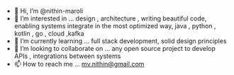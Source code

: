 - 👋 Hi, I’m @nithin-maroli
- 👀 I’m interested in ... design , architecture , writing beautiful code, enabling systems integrate in the most optimized way, java , python , kotlin , go , cloud ,kafka
- 🌱 I’m currently learning ... full stack development, solid design principles
- 💞️ I’m looking to collaborate on ... any open source project to develop APIs , integrations between systems
- 📫 How to reach me ... mv.nithin@gmail.com

<!---
nithin-maroli/nithin-maroli is a ✨ special ✨ repository because its `README.md` (this file) appears on your GitHub profile.
You can click the Preview link to take a look at your changes.
--->
